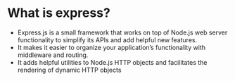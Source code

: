 <h1>What is express?</h1>
<ul>
    <li>Express.js is a small framework that works on top of Node.js web server functionality to simplify its APIs and add helpful new features.</li>
    <li>It makes it easier to organize your application’s functionality with middleware and routing.</li>
    <li>It adds helpful utilities to Node.js HTTP objects and facilitates the rendering of dynamic HTTP objects</li>
</ul>
